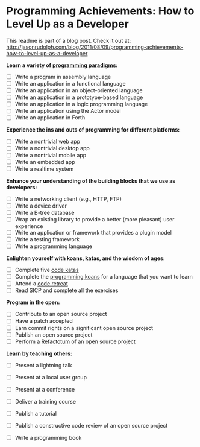 Programming Achievements: How to Level Up as a Developer
========================================================

This readme is part of a blog post. Check it out at: http://jasonrudolph.com/blog/2011/08/09/programming-achievements-how-to-level-up-as-a-developer

**Learn a variety of [programming paradigms](http://en.wikipedia.org/wiki/Programming_paradigm "Programming paradigm - Wikipedia"):**

* [ ] Write a program in assembly language
* [ ] Write an application in a functional language
* [ ] Write an application in an object-oriented language
* [ ] Write an application in a prototype-based language
* [ ] Write an application in a logic programming language
* [ ] Write an application using the Actor model
* [ ] Write an application in Forth

**Experience the ins and outs of programming for different platforms:**

* [ ] Write a nontrivial web app
* [ ] Write a nontrivial desktop app
* [ ] Write a nontrivial mobile app
* [ ] Write an embedded app
* [ ] Write a realtime system

**Enhance your understanding of the building blocks that we use as developers:**

* [ ] Write a networking client (e.g., HTTP, FTP)
* [ ] Write a device driver
* [ ] Write a B-tree database
* [ ] Wrap an existing library to provide a better (more pleasant) user experience
* [ ] Write an application or framework that provides a plugin model
* [ ] Write a testing framework
* [ ] Write a programming language

**Enlighten yourself with koans, katas, and the wisdom of ages:**

* [ ] Complete five [code katas](http://en.wikipedia.org/wiki/Kata_\(programming\) "Kata (programming) - Wikipedia")
* [ ] Complete the [programming koans](http://sett.ociweb.com/sett/settJan2011.html "Learning Programming Languages with Koans - Object Computing, Inc.") for a language that you want to learn
* [ ] Attend a [code retreat](http://coderetreat.com/ "Code Retreat with Corey Haines")
* [ ] Read [SICP](http://mitpress.mit.edu/sicp/ "SICP web site") and complete all the exercises

**Program in the open:**

* [ ] Contribute to an open source project
* [ ] Have a patch accepted
* [ ] Earn commit rights on a significant open source project
* [ ] Publish an open source project
* [ ] Perform a [Refactotum](http://thinkrelevance.com/blog/2007/04/03/twir.html "Refactotum") of an open source project

**Learn by teaching others:**

* [ ] Present a lightning talk
* [ ] Present at a local user group
* [ ] Present at a conference
* [ ] Deliver a training course
* [ ] Publish a tutorial
* [ ] Publish a constructive code review of an open source project
* [ ] Write a programming book


